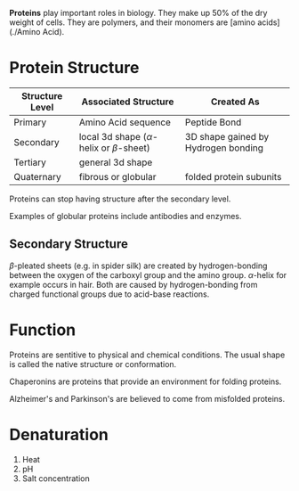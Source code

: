 **Proteins** play important roles in biology. They make up 50% of the dry weight of cells. They are polymers, and their monomers are [amino acids](./Amino Acid).

# Protein Structure

|Structure Level|Associated Structure|Created As|
|---------------|--------------------|----------|
|Primary|Amino Acid sequence|Peptide Bond|
|Secondary|local 3d shape ($\alpha$-helix or $\beta$-sheet)|3D shape gained by Hydrogen bonding |
|Tertiary|general 3d shape|
|Quaternary|fibrous or globular|folded protein subunits|


Proteins can stop having structure after the secondary level.

Examples of globular proteins include antibodies and enzymes.

## Secondary Structure

$\beta$-pleated sheets (e.g. in spider silk) are created by hydrogen-bonding between the oxygen of the carboxyl group and the amino group. $\alpha$-helix for example occurs in hair. Both are caused by hydrogen-bonding from charged functional groups due to acid-base reactions.

# Function

Proteins are sentitive to physical and chemical conditions. The usual shape is called the native structure or conformation.

Chaperonins are proteins that provide an environment for folding proteins.

Alzheimer's and Parkinson's are believed to come from misfolded proteins.

# Denaturation

1. Heat
2. $\mathrm{pH}$
3. Salt concentration